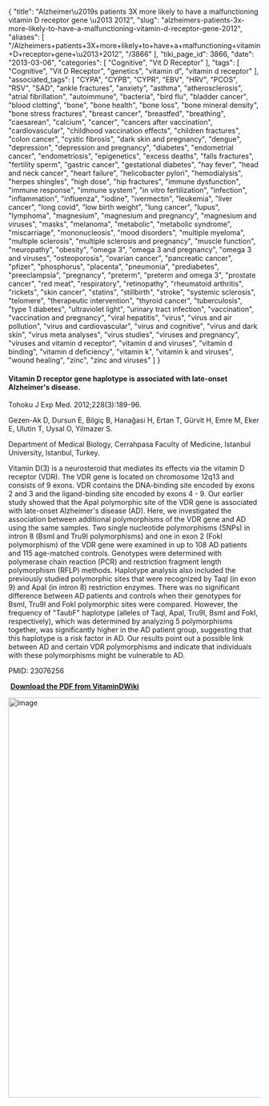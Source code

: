 {
    "title": "Alzheimer\u2019s patients 3X more likely to have a malfunctioning vitamin D receptor gene \u2013 2012",
    "slug": "alzheimers-patients-3x-more-likely-to-have-a-malfunctioning-vitamin-d-receptor-gene-2012",
    "aliases": [
        "/Alzheimers+patients+3X+more+likely+to+have+a+malfunctioning+vitamin+D+receptor+gene+\u2013+2012",
        "/3866"
    ],
    "tiki_page_id": 3866,
    "date": "2013-03-06",
    "categories": [
        "Cognitive",
        "Vit D Receptor"
    ],
    "tags": [
        "Cognitive",
        "Vit D Receptor",
        "genetics",
        "vitamin d",
        "vitamin d receptor"
    ],
    "associated_tags": [
        "CYPA",
        "CYPB",
        "CYPR",
        "EBV",
        "HRV",
        "PCOS",
        "RSV",
        "SAD",
        "ankle fractures",
        "anxiety",
        "asthma",
        "atherosclerosis",
        "atrial fibrillation",
        "autoimmune",
        "bacteria",
        "bird flu",
        "bladder cancer",
        "blood clotting",
        "bone",
        "bone health",
        "bone loss",
        "bone mineral density",
        "bone stress fractures",
        "breast cancer",
        "breastfed",
        "breathing",
        "caesarean",
        "calcium",
        "cancer",
        "cancers after vaccination",
        "cardiovascular",
        "childhood vaccination effects",
        "children fractures",
        "colon cancer",
        "cystic fibrosis",
        "dark skin and pregnancy",
        "dengue",
        "depression",
        "depression and pregnancy",
        "diabetes",
        "endometrial cancer",
        "endometriosis",
        "epigenetics",
        "excess deaths",
        "falls fractures",
        "fertility sperm",
        "gastric cancer",
        "gestational diabetes",
        "hay fever",
        "head and neck cancer",
        "heart failure",
        "helicobacter pylori",
        "hemodialysis",
        "herpes shingles",
        "high dose",
        "hip fractures",
        "immune dysfunction",
        "immune response",
        "immune system",
        "in vitro fertilization",
        "infection",
        "inflammation",
        "influenza",
        "iodine",
        "ivermectin",
        "leukemia",
        "liver cancer",
        "long covid",
        "low birth weight",
        "lung cancer",
        "lupus",
        "lymphoma",
        "magnesium",
        "magnesium and pregnancy",
        "magnesium and viruses",
        "masks",
        "melanoma",
        "metabolic",
        "metabolic syndrome",
        "miscarriage",
        "mononucleosis",
        "mood disorders",
        "multiple myeloma",
        "multiple sclerosis",
        "multiple sclerosis and pregnancy",
        "muscle function",
        "neuropathy",
        "obesity",
        "omega 3",
        "omega 3 and pregnancy",
        "omega 3 and viruses",
        "osteoporosis",
        "ovarian cancer",
        "pancreatic cancer",
        "pfizer",
        "phosphorus",
        "placenta",
        "pneumonia",
        "prediabetes",
        "preeclampsia",
        "pregnancy",
        "preterm",
        "preterm and omega 3",
        "prostate cancer",
        "red meat",
        "respiratory",
        "retinopathy",
        "rheumatoid arthritis",
        "rickets",
        "skin cancer",
        "statins",
        "stillbirth",
        "stroke",
        "systemic sclerosis",
        "telomere",
        "therapeutic intervention",
        "thyroid cancer",
        "tuberculosis",
        "type 1 diabetes",
        "ultraviolet light",
        "urinary tract infection",
        "vaccination",
        "vaccination and pregnancy",
        "viral hepatitis",
        "virus",
        "virus and air pollution",
        "virus and cardiovascular",
        "virus and cognitive",
        "virus and dark skin",
        "virus meta analyses",
        "virus studies",
        "viruses and pregnancy",
        "viruses and vitamin d receptor",
        "vitamin d and viruses",
        "vitamin d binding",
        "vitamin d deficiency",
        "vitamin k",
        "vitamin k and viruses",
        "wound healing",
        "zinc",
        "zinc and viruses"
    ]
}


#### Vitamin D receptor gene haplotype is associated with late-onset Alzheimer's disease.

Tohoku J Exp Med. 2012;228(3):189-96.

Gezen-Ak D, Dursun E, Bilgiç B, Hanağasi H, Ertan T, Gürvit H, Emre M, Eker E, Ulutin T, Uysal O, Yilmazer S.

Department of Medical Biology, Cerrahpasa Faculty of Medicine, Istanbul University, Istanbul, Turkey.

Vitamin D(3) is a neurosteroid that mediates its effects via the vitamin D receptor (VDR). The VDR gene is located on chromosome 12q13 and consists of 9 exons. VDR contains the DNA-binding site encoded by exons 2 and 3 and the ligand-binding site encoded by exons 4 - 9. Our earlier study showed that the ApaI polymorphic site of the VDR gene is associated with late-onset Alzheimer's disease (AD). Here, we investigated the association between additional polymorphisms of the VDR gene and AD using the same samples. Two single nucleotide polymorphisms (SNPs) in intron 8 (BsmI and Tru9I polymorphisms) and one in exon 2 (FokI polymorphism) of the VDR gene were examined in up to 108 AD patients and 115 age-matched controls. Genotypes were determined with polymerase chain reaction (PCR) and restriction fragment length polymorphism (RFLP) methods. Haplotype analysis also included the previously studied polymorphic sites that were recognized by TaqI (in exon 9) and ApaI (in intron 8) restriction enzymes. There was no significant difference between AD patients and controls when their genotypes for BsmI, Tru9I and FokI polymorphic sites were compared. However, the frequency of "TaubF" haplotype (alleles of TaqI, ApaI, Tru9I, BsmI and FokI, respectively), which was determined by analyzing 5 polymorphisms together, was significantly higher in the AD patient group, suggesting that this haplotype is a risk factor in AD. Our results point out a possible link between AD and certain VDR polymorphisms and indicate that individuals with these polymorphisms might be vulnerable to AD.

PMID:     23076256

 **<i class="fas fa-file-pdf" style="margin-right: 0.3em;"></i><a href="https://d378j1rmrlek7x.cloudfront.net/attachments/pdf/alz-gene.pdf">Download the PDF from VitaminDWiki</a>** 

<img src="https://d378j1rmrlek7x.cloudfront.net/attachments/jpeg/alz-vdr.jpg" alt="image" width="800">